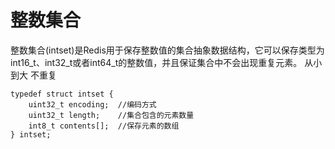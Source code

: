# 整数集合
整数集合(intset)是Redis用于保存整数值的集合抽象数据结构，它可以保存类型为int16_t、int32_t或者int64_t的整数值，并且保证集合中不会出现重复元素。 从小到大 不重复


```
typedef struct intset {
    uint32_t encoding;  //编码方式
    uint32_t length;    //集合包含的元素数量
    int8_t contents[];  //保存元素的数组
} intset;
```
